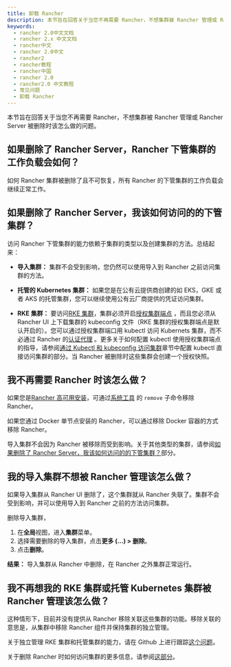 ```yaml
---
title: 卸载 Rancher
description: 本节旨在回答关于当您不再需要 Rancher，不想集群被 Rancher 管理或 Rancher Server 被删除时该怎么做的问题。
keywords:
  - rancher 2.0中文文档
  - rancher 2.x 中文文档
  - rancher中文
  - rancher 2.0中文
  - rancher2
  - rancher教程
  - rancher中国
  - rancher 2.0
  - rancher2.0 中文教程
  - 常见问题
  - 卸载 Rancher
---
```


本节旨在回答关于当您不再需要 Rancher，不想集群被 Rancher 管理或 Rancher Server 被删除时该怎么做的问题。

## 如果删除了 Rancher Server，Rancher 下管集群的工作负载会如何？

如何 Rancher 集群被删除了且不可恢复，所有 Rancher 的下管集群的工作负载会继续正常工作。

## 如果删除了 Rancher Server，我该如何访问的的下管集群？

访问 Rancher 下管集群的能力依赖于集群的类型以及创建集群的方法。总结起来：

- **导入集群：** 集群不会受到影响，您仍然可以使用导入到 Rancher 之前访问集群的方法。

- **托管的 Kubernetes 集群：** 如果您是在公有云提供商创建的如 EKS，GKE 或者 AKS 的托管集群，您可以继续使用公有云厂商提供的凭证访问集群。

- **RKE 集群：** 要访问[RKE 集群](/docs/cluster-provisioning/rke-clusters/_index)，集群必须开启[授权集群端点](/docs/overview/architecture/_index) ，而且您必须从 Rancher UI 上下载集群的 kubeconfig 文件（RKE 集群的授权集群端点是默认开启的）。您可以通过授权集群端口用 kubectl 访问 Kubernets 集群，而不必通过 Rancher 的[认证代理](/docs/overview/architecture/_index) 。更多关于如何配置 kubectl 使用授权集群端点的指导，请参阅[通过 Kubectl 和 kubeconfig 访问集群](/docs/cluster-admin/cluster-access/kubectl/_index)章节中配置 kubectl 直接访问集群的部分。当 Rancher 被删除时这些集群会创建一个授权快照。

## 我不再需要 Rancher 时该怎么做？

如果您是[Rancher 高可用安装](/docs/installation/k8s-install/_index)，可通过[系统工具](/docs/system-tools/_index) 的 `remove` 子命令移除 Rancher。

如果您通过 Docker 单节点安装的 Rancher，可以通过移除 Docker 容器的方式移除 Rancher。

导入集群不会因为 Rancher 被移除而受到影响。关于其他类型的集群，请参阅[如果删除了 Rancher Server，我该如何访问的的下管集群？](##如果删除了-rancher-server，我该如何访问的的下管集群？)部分。

## 我的导入集群不想被 Rancher 管理该怎么做？

如果导入集群从 Rancher UI 删除了，这个集群就从 Rancher 失联了。集群不会受到影响，并可以使用导入到 Rancher 之前的方法访问集群。

删除导入集群，

1. 在**全局**视图，进入**集群**菜单。
2. 选择需要删除的导入集群，点击**更多 (...) > 删除**。
3. 点击**删除**。

**结果：** 导入集群从 Rancher 中删除，在 Rancher 之外集群正常运行。

## 我不再想我的 RKE 集群或托管 Kubernetes 集群被 Rancher 管理该怎么做？

这种情形下，目前并没有提供从 Rancher 移除关联这些集群的功能。移除关联的意思是，从集群中移除 Rancher 组件并保持集群的独立管理。

关于独立管理 RKE 集群和托管集群的能力，请在 Github 上进行跟踪[这个问题](https://github.com/rancher/rancher/issues/25234)。

关于删除 Rancher 时如何访问集群的更多信息，请参阅[这部分](#如果删除了-rancher-server，我该如何访问的的下管集群？)。
